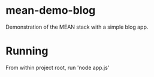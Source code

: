 mean-demo-blog
==============

Demonstration of the MEAN stack with a simple blog app.

Running
==============

From within project root, run 'node app.js'

